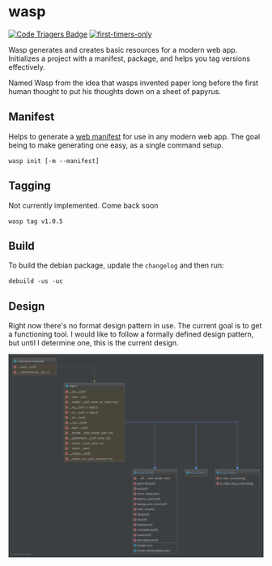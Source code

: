 wasp
======

[![Code Triagers Badge](https://www.codetriage.com/devinmatte/wasp/badges/users.svg)](https://www.codetriage.com/devinmatte/wasp)
[![first-timers-only](http://img.shields.io/badge/first--timers--only-friendly-blue.svg)](http://www.firsttimersonly.com/)

Wasp generates and creates basic resources for a modern web app.
Initializes a project with a manifest, package, and helps you tag versions effectively.

Named Wasp from the idea that wasps invented paper long before the first human thought to put his thoughts down on a sheet of papyrus.

Manifest
--------
Helps to generate a [web manifest](https://developer.mozilla.org/en-US/docs/Web/Manifest) for use in any modern web app. The goal being to make generating one easy, as a single command setup.
```
wasp init [-m --manifest]
```

Tagging
-------
Not currently implemented. Come back soon
```
wasp tag v1.0.5
```

Build
-----
To build the debian package, update the `changelog` and then run:
```
debuild -us -uc
```

Design
------

Right now there's no format design pattern in use. The current goal is to get a functioning tool.
I would like to follow a formally defined design pattern, but until I determine one, this is the current design.

![UML Diagram](diagram.png)
